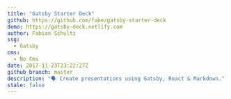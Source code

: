 ```yaml
---
title: "Gatsby Starter Deck"
github: https://github.com/fabe/gatsby-starter-deck
demo: https://gatsby-deck.netlify.com
author: Fabian Schultz
ssg:
  - Gatsby
cms:
  - No Cms
date: 2017-11-23T23:22:27Z
github_branch: master
description: "🗣 Create presentations using Gatsby, React & Markdown."
stale: false
---
```

